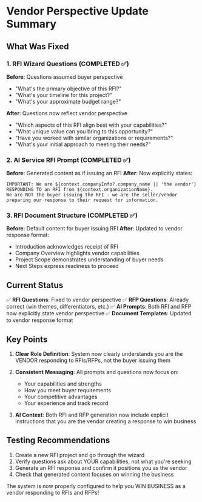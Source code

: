 # Vendor Perspective Update Summary

## What Was Fixed

### 1. RFI Wizard Questions (COMPLETED ✅)
**Before**: Questions assumed buyer perspective
- "What's the primary objective of this RFI?"
- "What's your timeline for this project?"
- "What's your approximate budget range?"

**After**: Questions now reflect vendor perspective
- "Which aspects of this RFI align best with your capabilities?"
- "What unique value can you bring to this opportunity?"
- "Have you worked with similar organizations or requirements?"
- "What's your initial approach to meeting their needs?"

### 2. AI Service RFI Prompt (COMPLETED ✅)
**Before**: Generated content as if issuing an RFI
**After**: Now explicitly states:
```
IMPORTANT: We are ${context.companyInfo?.company_name || 'the vendor'} RESPONDING TO an RFI from ${context.organizationName}.
We are NOT the buyer issuing the RFI - we are the seller/vendor preparing our response to their request for information.
```

### 3. RFI Document Structure (COMPLETED ✅)
**Before**: Default content for buyer issuing RFI
**After**: Updated to vendor response format:
- Introduction acknowledges receipt of RFI
- Company Overview highlights vendor capabilities
- Project Scope demonstrates understanding of buyer needs
- Next Steps express readiness to proceed

## Current Status

✅ **RFI Questions**: Fixed to vendor perspective
✅ **RFP Questions**: Already correct (win themes, differentiators, etc.)
✅ **AI Prompts**: Both RFI and RFP now explicitly state vendor perspective
✅ **Document Templates**: Updated to vendor response format

## Key Points

1. **Clear Role Definition**: System now clearly understands you are the VENDOR responding to RFIs/RFPs, not the buyer issuing them

2. **Consistent Messaging**: All prompts and questions now focus on:
   - Your capabilities and strengths
   - How you meet buyer requirements
   - Your competitive advantages
   - Your experience and track record

3. **AI Context**: Both RFI and RFP generation now include explicit instructions that you are the vendor creating a response to win business

## Testing Recommendations

1. Create a new RFI project and go through the wizard
2. Verify questions ask about YOUR capabilities, not what you're seeking
3. Generate an RFI response and confirm it positions you as the vendor
4. Check that generated content focuses on winning the business

The system is now properly configured to help you WIN BUSINESS as a vendor responding to RFIs and RFPs!